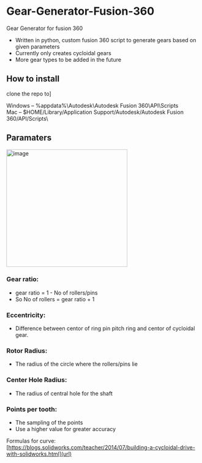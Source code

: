 # Gear-Generator-Fusion-360
Gear Generator for fusion 360

- Written in python, custom fusion 360 script to generate gears based on given parameters
- Currently only creates cycloidal gears
- More gear types to be added in the future

## How to install
clone the repo to]

Windows – %appdata%\Autodesk\Autodesk Fusion 360\API\Scripts\
Mac – $HOME/Library/Application Support/Autodesk/Autodesk Fusion 360/API/Scripts\

## Paramaters
<img width="316" height="307" alt="image" src="https://github.com/user-attachments/assets/df1835f0-19a5-4c16-a012-ca0d64a50c9b" />

### Gear ratio:
  - gear ratio = 1 - No of rollers/pins
  - So No of rollers = gear ratio + 1

### Eccentricity:
  - Difference between centor of ring pin pitch ring and centor of cycloidal gear.

### Rotor Radius:
  - The radius of the circle where the rollers/pins lie

### Center Hole Radius:
  - The radius of central hole for the shaft

### Points per tooth:
  - The sampling of the points
  - Use a higher value for greater accuracy

Formulas for curve:
[https://blogs.solidworks.com/teacher/2014/07/building-a-cycloidal-drive-with-solidworks.html](url)
